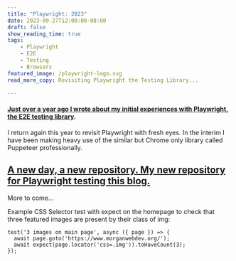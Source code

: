 ```yaml
---
title: "Playwright: 2023"
date: 2023-09-27T12:00:00-08:00
draft: false
show_reading_time: true
tags: 
    - Playwright
    - E2E
    - Testing
    - Browsers
featured_image: /playwright-logo.svg
read_more_copy: Revisiting Playwright the Testing Library...

---
```


#### [Just over a year ago I wrote about my initial experiences with Playwright, the E2E testing library](/posts/playwright).

I return again this year to revisit Playwright with fresh eyes. In the interim I have been making heavy use of the similar but Chrome only library called Puppeteer professionally. 

## [A new day, a new repository. My new repository for Playwright testing this blog.](https://github.com/airbr/playwright)

More to come...

Example CSS Selector test with expect on the homepage to check that three featured images are present by their class of img:
```
test('3 images on main page', async ({ page }) => {
  await page.goto('https://www.morganwebdev.org/');
  await expect(page.locator('css=.img')).toHaveCount(3);
});
```

